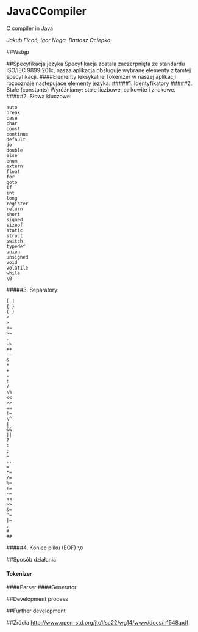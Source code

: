 # JavaCCompiler
C compiler in Java

_Jakub Ficoń, Igor Noga, Bartosz Ociepka_

##Wstęp

##Specyfikacja jezyka
Specyfikacja została zaczerpnięta ze standardu ISO/IEC 9899:201x, nasza aplikacja obsługuje wybrane elementy z tamtej specyfikacji.
####Elementy leksykalne
Tokenizer w naszej aplikacji rozpoznaje nastepujace elementy jezyka:
#####1. Identyfikatory
#####2. Stałe (constants)
Wyróżniamy: stałe liczbowe, całkowite i znakowe.
#####2. Słowa kluczowe:
```
auto
break
case
char
const
continue
default
do
double
else
enum
extern
float
for
goto
if
int
long
register
return
short
signed
sizeof
static
struct
switch
typedef
union
unsigned
void
volatile
while
\0
```
#####3. Separatory:
```
[ ]
{ }
( )
<
>
<=
>=
.
->
++
--
&
*
+
-
!
/
\%
<<
>>
==
!=
\^
|
&&
||
?
:
;
~
...
=
*=
/=
%=
+=
-=
<<
>>
&=
^=
|=
,
#
##
```
#####4. Koniec pliku (EOF) `\0`

##Sposób działania
#### Tokenizer
####Parser
####Generator

##Development process

##Further development

##Źródła
http://www.open-std.org/jtc1/sc22/wg14/www/docs/n1548.pdf